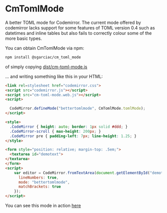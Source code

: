 # CmTomlMode

A better TOML mode for Codemirror. The current mode offered by codemirror lacks
support for some features of TOML version 0.4 such as datetimes and inline
tables but also fails to correctly colour some of the more basic types.

You can obtain CmTomlMode via npm:

```bash
npm install @sgarciac/cm_toml_mode
```

of simply copying 
[dist/cm-toml-mode.js](https://raw.githubusercontent.com/sgarciac/cm-toml-mode/master/dist/cm-toml-mode.web.js)

 ... and writing something like this in your HTML:

```html
<link rel=stylesheet href="codemirror.css">
<script src="codemirror.js"></script>
<script src="cm-toml-mode.web.js"></script>
<script>

  CodeMirror.defineMode("bettertomlmode", CmTomlMode.tomlMode);
</script>

<style>
  .CodeMirror { height: auto; border: 1px solid #ddd; }
  .CodeMirror-scroll { max-height: 200px; }
  .CodeMirror pre { padding-left: 7px; line-height: 1.25; }
</style>

<form style="position: relative; margin-top: .5em;">
  <textarea id="demotext">
</textarea>
</form>
<script>
    var editor = CodeMirror.fromTextArea(document.getElementById("demotext"), {
      lineNumbers: true,
      mode: "bettertomlmode",
      matchBrackets: true
    });
</script>

```

You can see this mode in action [here](https://sgarciac.github.io/cm-toml-mode/)


